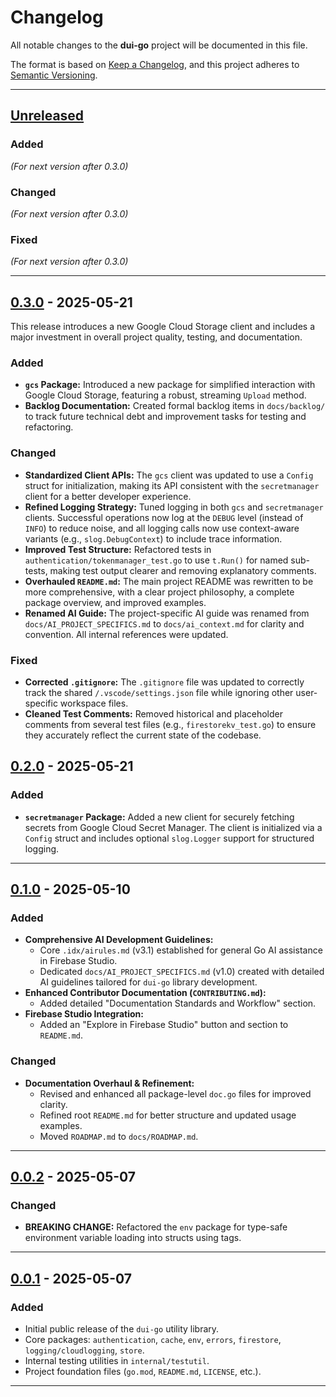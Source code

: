 # Changelog

All notable changes to the **dui-go** project will be documented in this file.

The format is based on [Keep a Changelog](https://keepachangelog.com/en/1.0.0/),
and this project adheres to [Semantic Versioning](https://semver.org/spec/v2.0.0.html).

---

## [Unreleased]

### Added
*(For next version after 0.3.0)*

### Changed
*(For next version after 0.3.0)*

### Fixed
*(For next version after 0.3.0)*

---

## [0.3.0] - 2025-05-21

This release introduces a new Google Cloud Storage client and includes a major investment in overall project quality, testing, and documentation.

### Added
*   **`gcs` Package:** Introduced a new package for simplified interaction with Google Cloud Storage, featuring a robust, streaming `Upload` method.
*   **Backlog Documentation:** Created formal backlog items in `docs/backlog/` to track future technical debt and improvement tasks for testing and refactoring.

### Changed
*   **Standardized Client APIs:** The `gcs` client was updated to use a `Config` struct for initialization, making its API consistent with the `secretmanager` client for a better developer experience.
*   **Refined Logging Strategy:** Tuned logging in both `gcs` and `secretmanager` clients. Successful operations now log at the `DEBUG` level (instead of `INFO`) to reduce noise, and all logging calls now use context-aware variants (e.g., `slog.DebugContext`) to include trace information.
*   **Improved Test Structure:** Refactored tests in `authentication/tokenmanager_test.go` to use `t.Run()` for named sub-tests, making test output clearer and removing explanatory comments.
*   **Overhauled `README.md`:** The main project README was rewritten to be more comprehensive, with a clear project philosophy, a complete package overview, and improved examples.
*   **Renamed AI Guide:** The project-specific AI guide was renamed from `docs/AI_PROJECT_SPECIFICS.md` to `docs/ai_context.md` for clarity and convention. All internal references were updated.

### Fixed
*   **Corrected `.gitignore`:** The `.gitignore` file was updated to correctly track the shared `/.vscode/settings.json` file while ignoring other user-specific workspace files.
*   **Cleaned Test Comments:** Removed historical and placeholder comments from several test files (e.g., `firestorekv_test.go`) to ensure they accurately reflect the current state of the codebase.

## [0.2.0] - 2025-05-21

### Added
*   **`secretmanager` Package:** Added a new client for securely fetching secrets from Google Cloud Secret Manager. The client is initialized via a `Config` struct and includes optional `slog.Logger` support for structured logging.

---

## [0.1.0] - 2025-05-10

### Added
*   **Comprehensive AI Development Guidelines:**
    *   Core `.idx/airules.md` (v3.1) established for general Go AI assistance in Firebase Studio.
    *   Dedicated `docs/AI_PROJECT_SPECIFICS.md` (v1.0) created with detailed AI guidelines tailored for `dui-go` library development.
*   **Enhanced Contributor Documentation (`CONTRIBUTING.md`):**
    *   Added detailed "Documentation Standards and Workflow" section.
*   **Firebase Studio Integration:**
    *   Added an "Explore in Firebase Studio" button and section to `README.md`.

### Changed
*   **Documentation Overhaul & Refinement:**
    *   Revised and enhanced all package-level `doc.go` files for improved clarity.
    *   Refined root `README.md` for better structure and updated usage examples.
    *   Moved `ROADMAP.md` to `docs/ROADMAP.md`.

---

## [0.0.2] - 2025-05-07

### Changed
*   **BREAKING CHANGE:** Refactored the `env` package for type-safe environment variable loading into structs using tags.

---

## [0.0.1] - 2025-05-07

### Added
*   Initial public release of the `dui-go` utility library.
*   Core packages: `authentication`, `cache`, `env`, `errors`, `firestore`, `logging/cloudlogging`, `store`.
*   Internal testing utilities in `internal/testutil`.
*   Project foundation files (`go.mod`, `README.md`, `LICENSE`, etc.).

---

<!-- Link Definitions -->
[Unreleased]: https://github.com/duizendstra/dui-go/compare/v0.3.0...HEAD
[0.3.0]: https://github.com/duizendstra/dui-go/compare/v0.2.0...v0.3.0
[0.2.0]: https://github.com/duizendstra/dui-go/compare/v0.1.0...v0.2.0
[0.1.0]: https://github.com/duizendstra/dui-go/compare/v0.0.2...v0.1.0
[0.0.2]: https://github.com/duizendstra/dui-go/compare/v0.0.1...v0.0.2
[0.0.1]: https://github.com/duizendstra/dui-go/releases/tag/v0.0.1